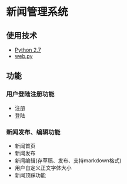 # 新闻管理系统

## 使用技术

* [Python 2.7](http://www.python.org/)
* [web.py](http://webpy.org/)

## 功能
### 用户登陆注册功能
* 注册
* 登陆

### 新闻发布、编辑功能
* 新闻首页
* 新闻发布
* 新闻编辑(存草稿、发布、支持markdown格式)
* 用户自定义正文字体大小
* 新闻顶踩功能
